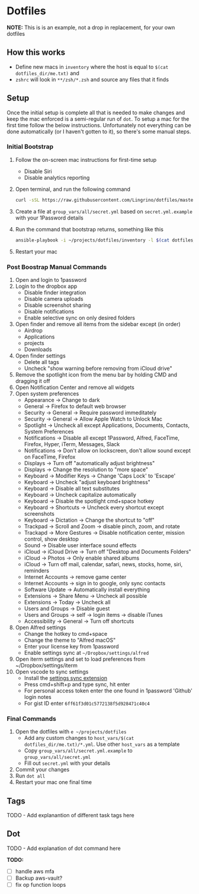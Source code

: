 # Dotfiles

**NOTE:** This is is an example, not a drop in replacement, for your own dotfiles

## How this works
- Define new macs in `inventory` where the host is equal to `$(cat dotfiles_dir/me.txt)` and
- `zshrc` will look in `**/zsh/*.zsh` and source any files that it finds

## Setup
Once the initial setup is complete all that is needed to make changes and keep the mac
enforced is a semi-regular run of `dot`. To setup a mac for the first time follow the below
instructions. Unfortunately not everything can be done automatically (or I haven't gotten to it),
so there's some manual steps.

### Initial Bootstrap
1. Follow the on-screen mac instructions for first-time setup
    - Disable Siri
    - Disable analytics reporting
1. Open terminal, and run the following command

    ```bash
    curl -sSL https://raw.githubusercontent.com/Lingrino/dotfiles/master/bootstrap.sh | sh
    ```

1. Create a file at `group_vars/all/secret.yml` based on `secret.yml.example` with your 1Password details

1. Run the command that bootstrap returns, something like this

    ```bash
    ansible-playbook -i ~/projects/dotfiles/inventory -l $(cat dotfiles_dir/me.txt) ~/projects/dotfiles/main.yml -K --skip-tags "post"
    ```

1. Restart your mac

### Post Boostrap Manual Commands
1. Open and login to 1password
1. Login to the dropbox app
    - Disable finder integration
    - Disable camera uploads
    - Disable screenshot sharing
    - Disable notifications
    - Enable selective sync on only desired folders
1. Open finder and remove all items from the sidebar except (in order)
    - Airdrop
    - Applications
    - projects
    - Downloads
1. Open finder settings
    - Delete all tags
    - Uncheck "show warning before removing from iCloud drive"
1. Remove the spotlight icon from the menu bar by holding CMD and dragging it off
1. Open Notification Center and remove all widgets
1. Open system preferences
    - Appearance -> Change to dark
    - General -> Firefox to default web browser
    - Security -> General -> Require password immeditately
    - Security -> General -> Allow Apple Watch to Unlock Mac
    - Spotlight -> Uncheck all except Applications, Documents, Contacts, System Preferences
    - Notifications -> Disable all except 1Password, Alfred, FaceTime, Firefox, Hyper, iTerm, Messages, Slack
    - Notifications -> Don't allow on lockscreen, don't allow sound except on FaceTime, Firefox
    - Displays -> Turn off "automatically adjust brightness"
    - Displays -> Change the resolution to "more space"
    - Keyboard -> Modifier Keys -> Change 'Caps Lock' to 'Escape'
    - Keyboard -> Uncheck "adjust keyboard brightness"
    - Keyboard -> Disable all text substitutes
    - Keyboard -> Uncheck capitalize automatically
    - Keyboard -> Disable the spotlight cmd+space hotkey
    - Keyboard -> Shortcuts -> Uncheck every shortcut except screenshots
    - Keyboard -> Dictation -> Change the shortcut to "off"
    - Trackpad -> Scroll and Zoom -> disable pinch, zoom, and rotate
    - Trackapd -> More Gestures -> Disable notification center, mission control, show desktop
    - Sound -> Disable user interface sound effects
    - iCloud -> iCloud Drive -> Turn off "Desktop and Documents Folders"
    - iCloud -> Photos -> Only enable shared albums
    - iCloud -> Turn off mail, calendar, safari, news, stocks, home, siri, reminders
    - Internet Accounts -> remove game center
    - Internet Accounts -> sign in to google, only sync contacts
    - Software Update -> Automatically install everything
    - Extensions -> Share Menu -> Uncheck all possible
    - Extensions -> Today -> Uncheck all
    - Users and Groups -> Disable guest
    - Users and Groups -> self -> login items -> disable iTunes
    - Accessibility -> General -> Turn off shortcuts
1. Open Alfred settings
    - Change the hotkey to cmd+space
    - Change the theme to "Alfred macOS"
    - Enter your license key from 1password
    - Enable settings sync at `~/Dropbox/settings/alfred`
1. Open iterm settings and set to load preferences from ~/Dropbox/settings/iterm
1. Open vscode to sync settings
    - Install the [settings sync extension](https://marketplace.visualstudio.com/items?itemName=Shan.code-settings-sync)
    - Press cmd+shift+p and type sync, hit enter
    - For personal access token enter the one found in 1password 'Github' login notes
    - For gist ID enter `6ff61f3d01c5772138f5d928471c40c4`

### Final Commands
1. Open the dotfiles with `e ~/projects/dotfiles`
    - Add any custom changes to `host_vars/$(cat dotfiles_dir/me.txt)/*.yml`. Use other `host_vars` as a template
    - Copy `group_vars/all/secret.yml.example` to `group_vars/all/secret.yml`
    - Fill out `secret.yml` with your details
1. Commit your changes
1. Run `dot all`
1. Restart your mac one final time

## Tags
TODO - Add explanantion of different task tags here

## Dot
TODO - Add explanation of dot command here

**TODO:**
- [ ] handle aws mfa
- [ ] Backup aws-vault?
- [ ] fix op function loops
